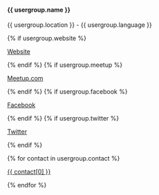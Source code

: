 #### {{ usergroup.name }}

<p>{{ usergroup.location }} - {{ usergroup.language }}</p>

{% if usergroup.website %}
<p><a href="{{ usergroup.website }}" target="_blank">Website</a></p>
{% endif %}
{% if usergroup.meetup %}
<p><a href="{{ usergroup.meetup }}" target="_blank">Meetup.com</a></p>
{% endif %}
{% if usergroup.facebook %}
<p><a href="{{ usergroup.facebook }}" target="_blank">Facebook</a></p>
{% endif %}
{% if usergroup.twitter %}
<p><a href="{{ usergroup.twitter }}" target="_blank">Twitter</a></p>
{% endif %}
<p>
  {% for contact in usergroup.contact %}
<p><a href="{{ contact[1] }}" target="_blank">{{ contact[0] }}</a></p>
{% endfor %}
</p>